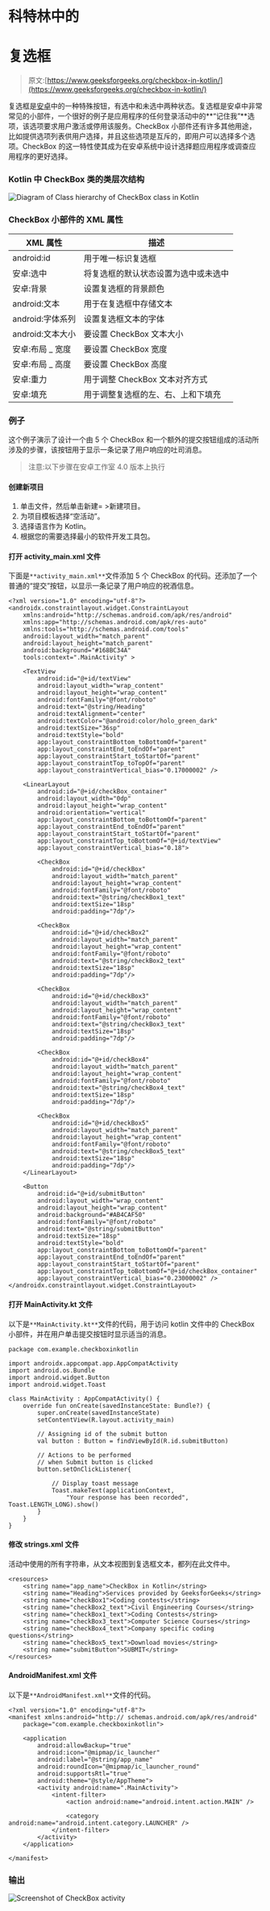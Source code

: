 # 科特林中的

# 复选框

> 原文:[https://www.geeksforgeeks.org/checkbox-in-kotlin/](https://www.geeksforgeeks.org/checkbox-in-kotlin/)

复选框是[安卓](https://www.geeksforgeeks.org/introduction-to-android-development/)中的一种特殊按钮，有选中和未选中两种状态。复选框是安卓中非常常见的小部件，一个很好的例子是应用程序的任何登录活动中的**“记住我”**选项，该选项要求用户激活或停用该服务。CheckBox 小部件还有许多其他用途，比如提供选项列表供用户选择，并且这些选项是互斥的，即用户可以选择多个选项。CheckBox 的这一特性使其成为在安卓系统中设计选择题应用程序或调查应用程序的更好选择。

### Kotlin 中 CheckBox 类的类层次结构

![Diagram of Class hierarchy of CheckBox class in Kotlin](img/412fc651e6cbd6f27a0ad0342cd352fe.png)

### CheckBox 小部件的 XML 属性

| XML 属性 | 描述 |
| --- | --- |
| android:id | 用于唯一标识复选框 |
| 安卓:选中 | 将复选框的默认状态设置为选中或未选中 |
| 安卓:背景 | 设置复选框的背景颜色 |
| android:文本 | 用于在复选框中存储文本 |
| android:字体系列 | 设置复选框文本的字体 |
| android:文本大小 | 要设置 CheckBox 文本大小 |
| 安卓:布局 _ 宽度 | 要设置 CheckBox 宽度 |
| 安卓:布局 _ 高度 | 要设置 CheckBox 高度 |
| 安卓:重力 | 用于调整 CheckBox 文本对齐方式 |
| 安卓:填充 | 用于调整复选框的左、右、上和下填充 |

### 例子

这个例子演示了设计一个由 5 个 CheckBox 和一个额外的提交按钮组成的活动所涉及的步骤，该按钮用于显示一条记录了用户响应的吐司消息。

> 注意:以下步骤在安卓工作室 4.0 版本上执行

#### 创建新项目

1.  单击文件，然后单击新建= >新建项目。
2.  为项目模板选择“空活动”。
3.  选择语言作为 Kotlin。
4.  根据您的需要选择最小的软件开发工具包。

#### 打开 activity_main.xml 文件

下面是`**activity_main.xml**`文件添加 5 个 CheckBox 的代码。还添加了一个普通的“提交”按钮，以显示一条记录了用户响应的祝酒信息。

```
<?xml version="1.0" encoding="utf-8"?>
<androidx.constraintlayout.widget.ConstraintLayout
    xmlns:android="http://schemas.android.com/apk/res/android"
    xmlns:app="http://schemas.android.com/apk/res-auto"
    xmlns:tools="http://schemas.android.com/tools"
    android:layout_width="match_parent"
    android:layout_height="match_parent"
    android:background="#168BC34A"
    tools:context=".MainActivity" >

    <TextView
        android:id="@+id/textView"
        android:layout_width="wrap_content"
        android:layout_height="wrap_content"
        android:fontFamily="@font/roboto"
        android:text="@string/Heading"
        android:textAlignment="center"
        android:textColor="@android:color/holo_green_dark"
        android:textSize="36sp"
        android:textStyle="bold"
        app:layout_constraintBottom_toBottomOf="parent"
        app:layout_constraintEnd_toEndOf="parent"
        app:layout_constraintStart_toStartOf="parent"
        app:layout_constraintTop_toTopOf="parent"
        app:layout_constraintVertical_bias="0.17000002" />

    <LinearLayout
        android:id="@+id/checkBox_container"
        android:layout_width="0dp"
        android:layout_height="wrap_content"
        android:orientation="vertical"
        app:layout_constraintBottom_toBottomOf="parent"
        app:layout_constraintEnd_toEndOf="parent"
        app:layout_constraintStart_toStartOf="parent"
        app:layout_constraintTop_toBottomOf="@+id/textView"
        app:layout_constraintVertical_bias="0.18">

        <CheckBox
            android:id="@+id/checkBox"
            android:layout_width="match_parent"
            android:layout_height="wrap_content"
            android:fontFamily="@font/roboto"
            android:text="@string/checkBox1_text"
            android:textSize="18sp"
            android:padding="7dp"/>

        <CheckBox
            android:id="@+id/checkBox2"
            android:layout_width="match_parent"
            android:layout_height="wrap_content"
            android:fontFamily="@font/roboto"
            android:text="@string/checkBox2_text"
            android:textSize="18sp"
            android:padding="7dp"/>

        <CheckBox
            android:id="@+id/checkBox3"
            android:layout_width="match_parent"
            android:layout_height="wrap_content"
            android:fontFamily="@font/roboto"
            android:text="@string/checkBox3_text"
            android:textSize="18sp"
            android:padding="7dp"/>

        <CheckBox
            android:id="@+id/checkBox4"
            android:layout_width="match_parent"
            android:layout_height="wrap_content"
            android:fontFamily="@font/roboto"
            android:text="@string/checkBox4_text"
            android:textSize="18sp"
            android:padding="7dp"/>

        <CheckBox
            android:id="@+id/checkBox5"
            android:layout_width="match_parent"
            android:layout_height="wrap_content"
            android:fontFamily="@font/roboto"
            android:text="@string/checkBox5_text"
            android:textSize="18sp"
            android:padding="7dp"/>
    </LinearLayout>

    <Button
        android:id="@+id/submitButton"
        android:layout_width="wrap_content"
        android:layout_height="wrap_content"
        android:background="#AB4CAF50"
        android:fontFamily="@font/roboto"
        android:text="@string/submitButton"
        android:textSize="18sp"
        android:textStyle="bold"
        app:layout_constraintBottom_toBottomOf="parent"
        app:layout_constraintEnd_toEndOf="parent"
        app:layout_constraintStart_toStartOf="parent"
        app:layout_constraintTop_toBottomOf="@+id/checkBox_container"
        app:layout_constraintVertical_bias="0.23000002" />
</androidx.constraintlayout.widget.ConstraintLayout>
```

#### 打开 MainActivity.kt 文件

以下是`**MainActivity.kt**`文件的代码，用于访问 kotlin 文件中的 CheckBox 小部件，并在用户单击提交按钮时显示适当的消息。

```
package com.example.checkboxinkotlin

import androidx.appcompat.app.AppCompatActivity
import android.os.Bundle
import android.widget.Button
import android.widget.Toast

class MainActivity : AppCompatActivity() {
    override fun onCreate(savedInstanceState: Bundle?) {
        super.onCreate(savedInstanceState)
        setContentView(R.layout.activity_main)

        // Assigning id of the submit button
        val button : Button = findViewById(R.id.submitButton)

        // Actions to be performed
        // when Submit button is clicked
        button.setOnClickListener{

            // Display toast message
            Toast.makeText(applicationContext,
                "Your response has been recorded", Toast.LENGTH_LONG).show()
        }
    }
}
```

#### 修改 strings.xml 文件

活动中使用的所有字符串，从文本视图到复选框文本，都列在此文件中。

```
<resources>
    <string name="app_name">CheckBox in Kotlin</string>
    <string name="Heading">Services provided by GeeksforGeeks</string>
    <string name="checkBox1">Coding contests</string>
    <string name="checkBox2_text">Civil Engineering Courses</string>
    <string name="checkBox1_text">Coding Contests</string>
    <string name="checkBox3_text">Computer Science Courses</string>
    <string name="checkBox4_text">Company specific coding questions</string>
    <string name="checkBox5_text">Download movies</string>
    <string name="submitButton">SUBMIT</string>
</resources>
```

#### AndroidManifest.xml 文件

以下是`**AndroidManifest.xml**`文件的代码。

```
<?xml version="1.0" encoding="utf-8"?>
<manifest xmlns:android="http:// schemas.android.com/apk/res/android"
    package="com.example.checkboxinkotlin">

    <application
        android:allowBackup="true"
        android:icon="@mipmap/ic_launcher"
        android:label="@string/app_name"
        android:roundIcon="@mipmap/ic_launcher_round"
        android:supportsRtl="true"
        android:theme="@style/AppTheme">
        <activity android:name=".MainActivity">
            <intent-filter>
                <action android:name="android.intent.action.MAIN" />

                <category android:name="android.intent.category.LAUNCHER" />
            </intent-filter>
        </activity>
    </application>

</manifest>
```

### 输出

![Screenshot of CheckBox activity](img/67cf28d2ed68f43236ceb7503307d464.png)